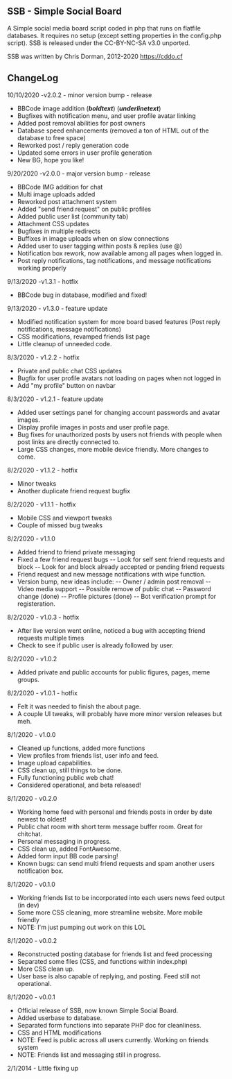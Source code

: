 SSB - Simple Social Board
----
A Simple social media board script coded in php that runs on flatfile databases. It requires 
no setup (except setting properties in the config.php script). SSB is released 
under the CC-BY-NC-SA v3.0 unported.

SSB was written by Chris Dorman, 2012-2020 <https://cddo.cf>


ChangeLog
----
10/10/2020 -v2.0.2 - minor version bump - release
* BBCode image addition (***boldtext***) (___underlinetext___)
* Bugfixes with notification menu, and user profile avatar linking
* Added post removal abilities for post owners
* Database speed enhancements (removed a ton of HTML out of the database to free space)
* Reworked post / reply generation code
* Updated some errors in user profile generation
* New BG, hope you like!

9/20/2020 -v2.0.0 - major version bump - release
* BBCode IMG addition for chat
* Multi image uploads added
* Reworked post attachment system
* Added "send friend request" on public profiles
* Added public user list (community tab)
* Attachment CSS updates
* Bugfixes in multiple redirects
* Buffixes in image uploads when on slow connections
* Added user to user tagging within posts & replies (use @<username>)
* Notification box rework, now available among all pages when logged in.
* Post reply notifications, tag notifications, and message notifications working properly

9/13/2020 -v1.3.1 - hotfix
* BBCode bug in database, modified and fixed!

9/13/2020 - v1.3.0 - feature update
* Modified notification system for more board based features (Post reply notifications, message notifications)
* CSS modifications, revamped friends list page
* Little cleanup of unneeded code.

8/3/2020 - v1.2.2 - hotfix
* Private and public chat CSS updates
* Bugfix for user profile avatars not loading on pages when not logged in
* Add "my profile" button on navbar

8/3/2020 - v1.2.1 - feature update
* Added user settings panel for changing account passwords and avatar images.
* Display profile images in posts and user profile page.
* Bug fixes for unauthorized posts by users not friends with people when post links are directly connected to.
* Large CSS changes, more mobile device friendly. More changes to come.

8/2/2020 - v1.1.2 - hotfix
* Minor tweaks
* Another duplicate friend request bugfix

8/2/2020 - v1.1.1 - hotfix
* Mobile CSS and viewport tweaks
* Couple of missed bug tweaks

8/2/2020 - v1.1.0
* Added friend to friend private messaging
* Fixed a few friend request bugs
   -- Look for self sent friend requests and block
   -- Look for and block already accepted or pending friend requests
* Friend request and new message notifications with wipe function.
* Version bump, new ideas include:
   -- Owner / admin post removal
   -- Video media support
   -- Possible remove of public chat
   -- Password change (done)
   -- Profile pictures (done)
   -- Bot verification prompt for registeration.

8/2/2020 - v1.0.3 - hotfix
* After live version went online, noticed a bug with accepting friend requests multiple times
* Check to see if public user is already followed by user.

8/2/2020 - v1.0.2
* Added private and public accounts for public figures, pages, meme groups.

8/2/2020 - v1.0.1 - hotfix
* Felt it was needed to finish the about page.
* A couple UI tweaks, will probably have more minor version releases but meh.

8/1/2020 - v1.0.0
* Cleaned up functions, added more functions
* View profiles from friends list, user info and feed.
* Image upload capabilities.
* CSS clean up, still things to be done.
* Fully functioning public web chat!
* Considered operational, and beta released!

8/1/2020 - v0.2.0
* Working home feed with personal and friends posts in order by date newest to oldest!
* Public chat room with short term message buffer room. Great for chitchat.
* Personal messaging in progress.
* CSS clean up, added FontAwesome.
* Added form input BB code parsing!
* Known bugs: can send multi friend requests and spam another users notification box.

8/1/2020 - v0.1.0
* Working friends list to be incorporated into each users news feed output (in dev)
* Some more CSS cleaning, more streamline website. More mobile friendly 
* NOTE: I'm just pumping out work on this LOL

8/1/2020 - v0.0.2
* Reconstructed posting database for friends list and feed processing
* Separated some files (CSS, and functions within index.php)
* More CSS clean up.
* User base is also capable of replying, and posting. Feed still not operational.

8/1/2020 - v0.0.1
* Official release of SSB, now known Simple Social Board.
* Added userbase to database.
* Separated form functions into separate PHP doc for cleanliness.
* CSS and HTML modifications
* NOTE: Feed is public across all users currently. Working on friends system
* NOTE: Friends list and messaging still in progress.

2/1/2014 -
	Little fixing up
